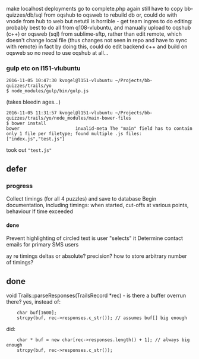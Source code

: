 
make localhost deployments go to complete.php again
still have to copy bb-quizzes/db/sql from oqshub to oqsweb to rebuild db
or, could do with vnode from hub to web
but netutil is horrible - get team ingres to do
editing:
probably best to do all from q108-vlubuntu, and manually upload to oqshub (c++) or oqsweb (sql) from sublime-sftp, rather than edit remote, which doesn't change local file (thus changes not seen in repo and have to sync with remote)
in fact by doing this, could do edit backend c++ and build on oqsweb so no need to use oqshub at all...



### gulp etc on l151-vlubuntu

	2016-11-05 10:47:30 kvogel@l151-vlubuntu ~/Projects/bb-quizzes/trails/yo
	$ node_modules/gulp/bin/gulp.js

(takes bleedin ages...)

	2016-11-05 11:31:57 kvogel@l151-vlubuntu ~/Projects/bb-quizzes/trails/yo/node_modules/main-bower-files
	$ bower install
	bower                     invalid-meta The "main" field has to contain only 1 file per filetype; found multiple .js files: ["index.js","test.js"]

took out `"test.js"`

## defer

### progress

Collect timings (for all 4 puzzles) and save to database
Begin documentation, including timings: when started,  cut-offs at various points, behaviour If time exceeded

#### done

Prevent highlighting of circled text is user "selects" it
Determine contact emails for primary SMS users

ay re timings
deltas or absolute?
precision?
how to store arbitrary number of timings?

## done

void Trails::parseResponses(TrailsRecord *rec) - is there a buffer overrun there? yes, instead of:

        char buf[1600];
        strcpy(buf, rec->responses.c_str()); // assumes buf[] big enough

did:

        char * buf = new char[rec->responses.length() + 1]; // always big enough
        strcpy(buf, rec->responses.c_str());
